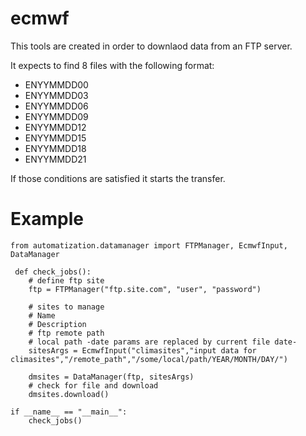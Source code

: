ecmwf
=====

This tools are created in order to downlaod data from an FTP server.

It expects to find 8 files with the following format:

- ENYYMMDD00
- ENYYMMDD03
- ENYYMMDD06
- ENYYMMDD09
- ENYYMMDD12
- ENYYMMDD15
- ENYYMMDD18
- ENYYMMDD21

If those conditions are satisfied it starts the transfer.


Example
=======

```
from automatization.datamanager import FTPManager, EcmwfInput, DataManager

 def check_jobs():
    # define ftp site
    ftp = FTPManager("ftp.site.com", "user", "password")

    # sites to manage
    # Name
    # Description
    # ftp remote path
    # local path -date params are replaced by current file date-
    sitesArgs = EcmwfInput("climasites","input data for climasites","/remote_path","/some/local/path/YEAR/MONTH/DAY/")

    dmsites = DataManager(ftp, sitesArgs)
    # check for file and download
    dmsites.download()

if __name__ == "__main__":
    check_jobs()
```
